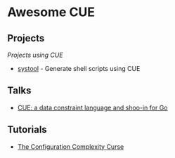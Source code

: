 # Awesome CUE

## Projects

*Projects using CUE*

 * [systool](https://github.com/hdonnay/systool) - Generate shell scripts using CUE

## Talks

 * [CUE: a data constraint language and shoo-in for Go](https://www.youtube.com/watch?v=b3fhA12KS48)

## Tutorials

 * [The Configuration Complexity Curse](https://blog.cedriccharly.com/post/20191109-the-configuration-complexity-curse/)

